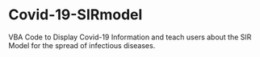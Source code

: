 # Covid-19-SIRmodel
VBA Code to Display Covid-19 Information and teach users about the SIR Model for the spread of infectious diseases.

